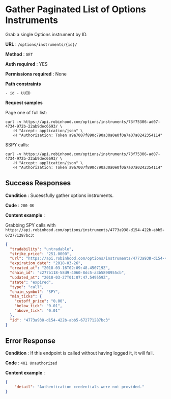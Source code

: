 # Gather Paginated List of Options Instruments

Grab a single Options instrument by ID.

**URL** : `/options/instruments/{id}/`

**Method** : `GET`

**Auth required** : YES

**Permissions required** : None

**Path constraints**

    - id - UUID

**Request samples**

Page one of full list:

```
curl -v https://api.robinhood.com/options/instruments/73f75306-ad07-4734-972b-22ab9dec6693/ \
   -H "Accept: application/json" \
   -H "Authorization: Token a9a7007f890c790a30a0e0f0a7a07a0242354114"
```

$SPY calls:

```
curl -v https://api.robinhood.com/options/instruments/73f75306-ad07-4734-972b-22ab9dec6693/ \
   -H "Accept: application/json" \
   -H "Authorization: Token a9a7007f890c790a30a0e0f0a7a07a0242354114"
```

## Success Responses

**Condition** : Sucessfully gather options instruments.

**Code** : `200 OK`

**Content example** :

Grabbing SPY calls with `https://api.robinhood.com/options/instruments/4773a938-d154-422b-abb5-672771287bc3`:

```json
{
  "tradability": "untradable",
  "strike_price": "251.0000",
  "url": "https://api.robinhood.com/options/instruments/4773a938-d154-422b-abb5-672771287bc3/",
  "expiration_date": "2018-03-26",
  "created_at": "2018-03-16T02:09:48.450719Z",
  "chain_id": "c277b118-58d9-4060-8dc5-a3b5898955cb",
  "updated_at": "2018-03-27T01:07:47.549559Z",
  "state": "expired",
  "type": "call",
  "chain_symbol": "SPY",
  "min_ticks": {
    "cutoff_price": "0.00",
    "below_tick": "0.01",
    "above_tick": "0.01"
  },
  "id": "4773a938-d154-422b-abb5-672771287bc3"
}
```

## Error Response

**Condition** : If this endpoint is called without having logged it, it will fail.

**Code** : `401 Unauthorized`

**Content example** : 

```json
{
	"detail": "Authentication credentials were not provided."
}
```
